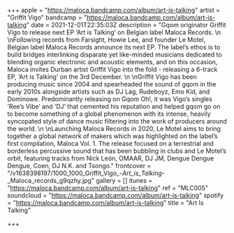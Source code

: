 +++
apple = "https://maloca.bandcamp.com/album/art-is-talking"
artist = "Griffit Vigo"
bandcamp = "https://maloca.bandcamp.com/album/art-is-talking"
date = 2021-12-01T22:35:03Z
description = "Gqom originator Griffit Vigo to release next EP ‘Art is Talking’ on Belgian label Maloca Records.   \n  \nFollowing records from Farsight, Howie Lee, and founder Le Motel, Belgian label Maloca Records announce its next EP. The label’s ethos is to build bridges interlinking disparate yet like-minded musicians dedicated to blending organic electronic and acoustic elements, and on this occasion, Maloca invites Durban artist Griffit Vigo into the fold - releasing a 6-track EP, ‘Art is Talking’ on the 3rd December.   \n  \nGriffit Vigo has been producing music since 2004 and spearheaded the sound of gqom in the early 2010s alongside artists such as DJ Lag, Rudeboyz, Emo Kid, and Dominowe. Predominantly releasing on Gqom Oh!, it was Vigo’s singles ’Ree’s Vibe’ and ‘DJ’ that cemented his reputation and helped gqom go on to become something of a global phenomenon with its intense, heavily syncopated style of dance music filtering into the work of producers around the world.   \n  \nLaunching Maloca Records in 2020, Le Motel aims to bring together a global network of makers which was highlighted on the label’s first compilation, Maloca Vol. 1. The release focused on a terrestrial and borderless percussive sound that has been bubbling in clubs and Le Motel’s orbit, featuring tracks from Nick León, OMAAR, DJ JM, Dengue Dengue Dengue, Coen, DJ N.K. and Tsongo."
frontcover = "/v1638398197/1000_1000_Griffit_Vigo_-_Art_is_Talking_-_Maloca_records_g9qzhy.jpg"
gallery = []
itunes = "https://maloca.bandcamp.com/album/art-is-talking"
ref = "MLC005"
soundcloud = "https://maloca.bandcamp.com/album/art-is-talking"
spotify = "https://maloca.bandcamp.com/album/art-is-talking"
title = "Art Is Talking"

+++
